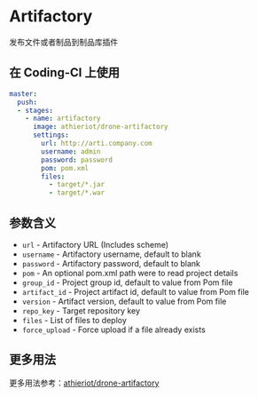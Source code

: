 # Artifactory

发布文件或者制品到制品库插件

## 在 Coding-CI 上使用

```yml
master:
  push:
  - stages:
    - name: artifactory
      image: athieriot/drone-artifactory
      settings:
        url: http://arti.company.com
        username: admin
        password: password
        pom: pom.xml
        files:
          - target/*.jar
          - target/*.war
```

## 参数含义

* `url` - Artifactory URL (Includes scheme)
* `username` - Artifactory username, default to blank
* `password` - Artifactory password, default to blank
* `pom` - An optional pom.xml path were to read project details
* `group_id` - Project group id, default to value from Pom file
* `artifact_id` - Project artifact id, default to value from Pom file
* `version` - Artifact version, default to value from Pom file
* `repo_key` - Target repository key
* `files` - List of files to deploy
* `force_upload` - Force upload if a file already exists

## 更多用法

更多用法参考：[athieriot/drone-artifactory](https://github.com/athieriot/drone-artifactory)

